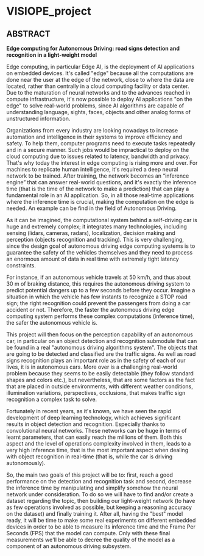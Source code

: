 # VISIOPE_project



## ABSTRACT

**Edge computing for Autonomous Driving: road signs detection and recognition in a light-weight model**

Edge computing, in particular Edge AI, is the deployment of AI applications on embedded devices. It's called "edge" because all the computations are done near the user at the edge of the network, close to where the data are located, rather than centrally in a cloud computing facility or data center. Due to the maturation of neural networks and to the advances reached in compute infrastructure, it's now possible to deploy AI applications "on the edge" to solve real-world problems, since AI algorithms are capable of understanding language, sights, faces, objects and other analog forms of unstructured information. 

Organizations from every industry are looking nowadays to increase automation and intelligence in their systems to improve efficiency and safety. To help them, computer programs need to execute tasks repeatedly and in a secure manner. Such jobs would be impractical to deploy on the cloud computing due to issues related to latency, bandwidth and privacy. That's why today the interest in edge computing is rising more and over. For machines to replicate human intelligence, it's required a deep neural network to be trained. After training, the network becomes an “inference engine” that can answer real-world questions, and it's exactly the inference time (that is the time of the network to make a prediction) that can play a fundamental role in an AI application. So, in all those real-time applications where the inference time is crucial, making the computation on the edge is needed. An example can be find in the field of Autonomous Driving.

As it can be imagined, the computational system behind a self-driving car is huge and extremely complex; it integrates many technologies, including sensing (lidars, cameras, radars), localization, decision making 
and perception (objects recognition and tracking). This is very challenging, since the design goal of autonomous driving edge computing systems is to guarantee the safety of the vehicles themselves and they need to process an enormous amount of data in real time with extremely tight latency constraints. 

For instance, if an autonomous vehicle travels at 50 km/h, and thus about 30 m of braking distance, this requires the autonomous driving system to predict potential dangers up to a few seconds before they occur.
Imagine a situation in which the vehicle has few instants to recognize a STOP road sign; the right recognition could prevent the passengers from doing a car accident or not. Therefore, the faster the autonomous driving edge computing system performs these complex computations (inference time), the safer the autonomous vehicle is.

This project will then focus on the perception capability of an autonomous car, in particular on an object detection and recognition submodule that can be found in a real "autonomous driving algorithms system". The objects that are going to be detected and classified are the traffic signs. As well as road signs recognition plays an important role as in the safety of each of our lives, it is in autonomous cars. More over is a challenging real-world problem because they seems to be easily detectable (they follow standard shapes and colors etc.), but nevertheless, that are some factors as the fact that are placed in outside environments, with different weather conditions, illumination variations, perspectives, occlusions, that makes traffic sign recognition a complex task to solve.

Fortunately in recent years, as it's known, we have seen the rapid development of deep learning technology, which achieves significant results in object detection and recognition. Especially thanks to convolutional neural networks. These networks can be huge in terms of learnt parameters, that can easily reach the millions of them. Both this aspect and the level of operations complexity involved in them, leads to a very high inference time, that is the most important aspect when dealing with object recognition in real-time (that is, while the car is driving autonomously). 

So, the main two goals of this project will be to: first, reach a good performance on the detection and recognition task and second, decrease the inference time by manipulating and simplify somehow the  neural network under consideration. To do so we will have to find and/or create a dataset regarding the topic, then building our light-weight network (to have as few operations involved as possible, but keeping a reasoning accuracy on the dataset) and finally training it. After all, having the "best" model ready, it will be time to make some real experiments on different embedded devices in order to be able to measure its inference time and the Frame Per Seconds (FPS) that the model can compute. Only with these final measurements we'll be able to decree the quality of the model as a component of an autonomous driving subsystem.
